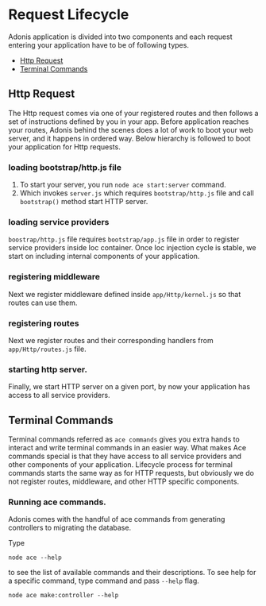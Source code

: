 # Request Lifecycle

Adonis application is divided into two components and each request entering your application have to be of following types.


- [Http Request](#http-request)
- [Terminal Commands](#terminal-commands)


## Http Request

The Http request comes via one of your registered routes and then follows a set of instructions defined by you in your app.
Before application reaches your routes, Adonis behind the scenes does a lot of work to boot your web server, and it happens in ordered way.
Below hierarchy is followed to boot your application for Http requests.


### loading bootstrap/http.js file

1. To start your server, you run `node ace start:server` command.
2. Which invokes `server.js` which requires `bootstrap/http.js` file and call `bootstrap()` method start HTTP server.


### loading service providers

`boostrap/http.js` file requires `bootstrap/app.js` file in order to register service providers inside Ioc container.
Once Ioc injection cycle is stable, we start on including internal components of your application.


### registering middleware

Next we register middleware defined inside `app/Http/kernel.js` so that routes can use them.


### registering routes

Next we register routes and their corresponding handlers from `app/Http/routes.js` file.


### starting http server.

Finally, we start HTTP server on a given port, by now your application has access to all service providers.


## Terminal Commands

Terminal commands referred as `ace commands` gives you extra hands to interact and write terminal commands in an easier way.
What makes Ace commands special is that they have access to all service providers and other components of your application.
Lifecycle process for terminal commands starts the same way as for HTTP requests, but obviously we do not register routes, middleware, and other HTTP specific components.


### Running ace commands.

Adonis comes with the handful of ace commands from generating controllers to migrating the database.

Type

```bash,line-numbers
node ace --help
```

to see the list of available commands and their descriptions.
To see help for a specific command, type command and pass `--help` flag.

```bash,line-numbers
node ace make:controller --help
```
